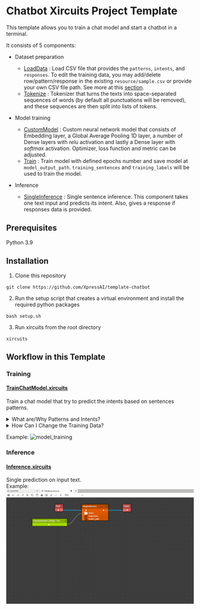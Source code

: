 # Chatbot Xircuits Project Template

This template allows you to train a chat model and start a chatbot in a terminal.

It consists of 5 components:

- Dataset preparation

  - [LoadData](/xai_components/xai_chatbot/chatbot.py#L17) : Load CSV file that provides the `patterns`, `intents`, and `responses`. To edit the training data, you may add/delete row/pattern/response in the existing `resource/sample.csv` or provide your own CSV file path. See more at this [section](#training).
  - [Tokenize](/xai_components/xai_chatbot/chatbot.py#L85) : Tokenizer that turns the texts into space-separated sequences of words (by default all punctuations will be removed), and these sequences are then split into lists of tokens.

- Model training

  - [CustomModel](/xai_components/xai_chatbot/chatbot.py#L134) : Custom neural network model that consists of Embedding layer, a Global Average Pooling 1D layer, a number of Dense layers with _relu_ activation and lastly a Dense layer with _softmax_ activation. Optimizer, loss function and metric can be adjusted.
  - [Train](/xai_components/xai_chatbot/chatbot.py#L193) : Train model with defined epochs number and save model at `model_output_path`. `training_sentences` and `training_labels` will be used to train the model.

- Inference
  - [SingleInference](/xai_components/xai_chatbot/chatbot.py#L282) : Single sentence inference. This component takes one text input and predicts its intent. Also, gives a response if responses data is provided.

## Prerequisites

Python 3.9

## Installation

1. Clone this repository

```
git clone https://github.com/XpressAI/template-chatbot
```

2. Run the setup script that creates a virtual environment and install the required python packages

```
bash setup.sh
```

3. Run xircuits from the root directory

```
xircuits
```

## Workflow in this Template

### Training

#### [TrainChatModel.xircuits](/xircuits-workflows/TrainChatModel.xircuits)

Train a chat model that try to predict the intents based on sentences patterns.

<details>
<summary>What are/Why Patterns and Intents?</summary>

In order to answer questions, search from domain knowledge base and perform various other tasks to continue conversations with the user, a chatbot needs to understand what the users say or what they intend to do (identify user’s intention). The strategy here is to define different intents and make training samples for those intents.

Patterns in our case refer to training samples for different intents. Intents in case are the training categories/labels our model will predict. The model would try to match a particular input with its known intent.

See [resource/sample.csv](/resource/sample.csv) as dataset example.

</details>

<details>
<summary>How Can I Change the Training Data?</summary>

To edit the training data, you may add/delete row/pattern/response in the existing `resource/sample.csv`. Or, provide your own CSV file and provide its path at `LoadData` input, `csv_file_path`. The input CSV file should provide these three columns `patterns`, `intents`, and `responses`.

Terms We Use

- `Patterns` are training samples/possible user inputs for corresponding intent.
- `Intents` are user intentions, also training categories/labels.
- `Responses` are response texts to send to user after getting the predicted tag from model with user input (only used during inference but not model training). See the workflow [Inference.xircuits](/xircuits-workflows/Inference.xircuits)

</details>

Example:
![model_training](https://github.com/XpressAI/x-template-chatbot/raw/main/resource/images/model_training.gif)

### Inference

#### [Inference.xircuits](/xircuits-workflows/Inference.xircuits)

Single prediction on input text.<br>
Example:
![single_inference](https://github.com/XpressAI/x-template-chatbot/raw/main/resource/images/single_inference.gif)
